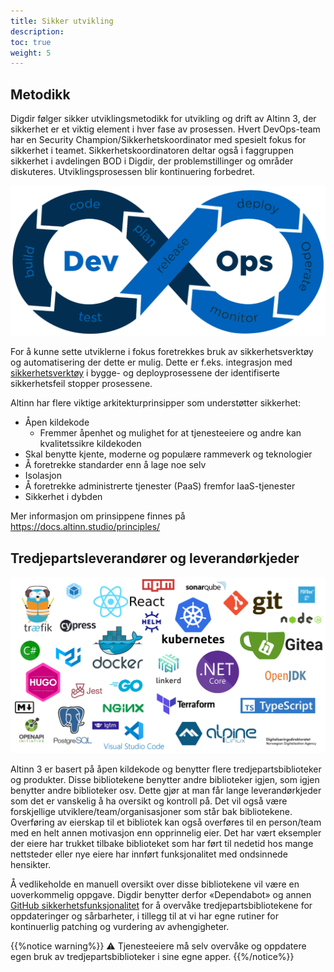```yaml
---
title: Sikker utvikling
description: 
toc: true
weight: 5
---
```


## Metodikk

Digdir følger sikker utviklingsmetodikk for utvikling og drift av Altinn 3, der sikkerhet er et viktig element i hver fase av prosessen.
Hvert DevOps-team har en Security Champion/Sikkerhetskoordinator med spesielt fokus for sikkerhet i teamet.
Sikkerhetskoordinatoren deltar også i faggruppen sikkerhet i avdelingen BOD i Digdir, der problemstillinger og områder diskuteres.
Utviklingsprosessen blir kontinuering forbedret.

![Secure DevOps](devops.png "Figur 2 - Secure DevOps")

For å kunne sette utviklerne i fokus foretrekkes bruk av sikkerhetsverktøy og automatisering der dette er mulig.
Dette er f.eks. integrasjon med [sikkerhetsverktøy](/community/contributing/handbook/securecoding/) i
bygge- og deployprosessene der identifiserte sikkerhetsfeil stopper prosessene.

Altinn har flere viktige arkitekturprinsipper som understøtter sikkerhet:

- Åpen kildekode
  - Fremmer åpenhet og mulighet for at tjenesteeiere og andre kan kvalitetssikre kildekoden
- Skal benytte kjente, moderne og populære rammeverk og teknologier
- Å foretrekke standarder enn å lage noe selv
- Isolasjon
- Å foretrekke administrerte tjenester (PaaS) fremfor IaaS-tjenester
- Sikkerhet i dybden

Mer informasjon om prinsippene finnes på https://docs.altinn.studio/principles/

## Tredjepartsleverandører og leverandørkjeder

!["Rammeverk og teknologier"](/technology/tools/tech-map.png "Figur 3 - Rammeverk og teknologier som benyttes i Altinn 3")

Altinn 3 er basert på åpen kildekode og benytter flere tredjepartsbiblioteker og produkter.
Disse bibliotekene benytter andre biblioteker igjen, som igjen benytter andre biblioteker osv.
Dette gjør at man får lange leverandørkjeder som det er vanskelig å ha oversikt og kontroll på.
Det vil også være forskjellige utviklere/team/organisasjoner som står bak bibliotekene.
Overføring av eierskap til et bibliotek kan også overføres til en person/team med en helt annen motivasjon enn opprinnelig eier.
Det har vært eksempler der eiere har trukket tilbake biblioteket som har ført til nedetid hos mange nettsteder
eller nye eiere har innført funksjonalitet med ondsinnede hensikter. 

Å vedlikeholde en manuell oversikt over disse bibliotekene vil være en uoverkommelig oppgave.
Digdir benytter derfor «Dependabot» og annen [GitHub sikkerhetsfunksjonalitet](https://docs.github.com/en/code-security/getting-started/github-security-features)
for å overvåke tredjepartsbibliotekene for oppdateringer og sårbarheter,
i tillegg til at vi har egne rutiner for kontinuerlig patching og vurdering av avhengigheter.

{{%notice warning%}}
⚠ Tjenesteeiere må selv overvåke og oppdatere egen bruk av tredjepartsbiblioteker i sine egne apper.
{{%/notice%}}
